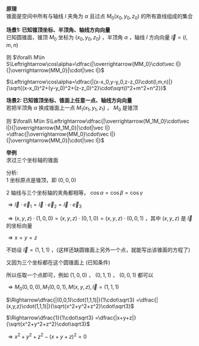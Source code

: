 **原理**  
锥面是空间中所有与轴线 $l$ 夹角为 $\alpha$ 且过点 $M_0(x_0,y_0,z_0)$ 的所有直线组成的集合  
  
**场景1: 已知锥顶坐标、半顶角、轴线方向向量**  
已知圆锥面，锥顶 $M_0$ 坐标为 $(x_0,y_0,z_0)$ ，半顶角 $\alpha$ ，轴线 $l$ 方向向量 $\vec l=(l,m,n)$  
  
则 $\forall\ M\in S\Leftrightarrow\cos\alpha=\dfrac{|\overrightarrow{MM_0}\cdot\vec l|}{|\overrightarrow{MM_0}|\cdot|\vec l|}$  
  
$\Leftrightarrow\cos\alpha=\dfrac{|(x-x_0,y-y_0,z-z_0)\cdot(l,m,n)|}{\sqrt{(x-x_0)^2+(y-y_0)^2+(z-z_0)^2}\cdot\sqrt{l^2+m^2+n^2}}$  
  
**场景2: 已知锥顶坐标、锥面上任意一点、轴线方向向量**  
若把半顶角 $\alpha$ 换成锥面上一点 $M_1(x_1,y_1,z_1)$ ， $M_0$ 是锥顶  
  
则 $\forall\ M\in S\Leftrightarrow\dfrac{|\overrightarrow{M_1M_0}\cdot\vec l|}{|\overrightarrow{M_1M_0}|\cdot|\vec l|}  
=\dfrac{|\overrightarrow{MM_0}\cdot\vec l|}{|\overrightarrow{MM_0}|\cdot|\vec l|}$  
  
**举例**  
求过三个坐标轴的锥面  
  
分析:  
1 坐标原点是锥顶，即 $(0,0,0)$  
  
2 轴线与三个坐标轴的夹角都相等， $\cos\alpha=\cos\beta=\cos\gamma$  
  
$\Rightarrow\vec l\cdot\vec e_1=\vec l\cdot\vec e_2=\vec l\cdot\vec e_3$  
  
$\Rightarrow(x,y,z)\cdot(1,0,0)=(x,y,z)\cdot(0,1,0)=(x,y,z)\cdot(0,0,1)$ ，其中 $(x,y,z)$ 是 $\vec l$ 的坐标向量  
  
$\Rightarrow x=y=z$  
  
不妨设 $\vec l=(1,1,1)$ ，(这样还缺圆锥面上另外一个点，就能写出该锥面的方程了)  
  
又因为三个坐标都在这个圆锥面上 (已知条件)  
  
所以任取一个点即可，例如 $(1,0,0)$ ， $(0,1,1)$ ， $(0,0,1)$ 都可以  
  
$\Rightarrow M_0(0,0,0), M_1(0,0,1), M(x,y,z), \vec l=(1,1,1)$  
  
$\Rightarrow\dfrac{|(0,0,1)\cdot(1,1,1)|}{1\cdot\sqrt3}  
=\dfrac{|(x,y,z)\cdot(1,1,1)|}{\sqrt{x^2+y^2+z^2}\cdot\sqrt3}$  
  
$\Rightarrow\dfrac{1}{1\cdot\sqrt3}  
=\dfrac{|x+y+z|}{\sqrt{x^2+y^2+z^2}\cdot\sqrt3}$  
  
$\Rightarrow x^2+y^2+z^2-(x+y+z)^2=0$  
